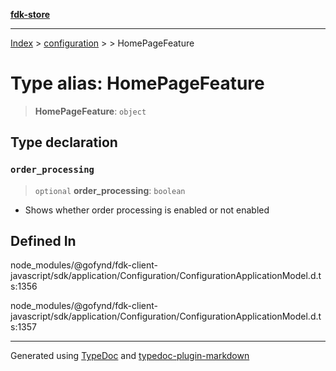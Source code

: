 [**fdk-store**](../../../README.md)
***

[Index](../../../API.md) > [configuration](../../README.md) > [<internal>](../README.md) > HomePageFeature

# Type alias: HomePageFeature

> **HomePageFeature**: `object`

## Type declaration

### `order_processing`

> `optional` **order\_processing**: `boolean`

- Shows whether order processing is
enabled or not enabled

## Defined In

node\_modules/@gofynd/fdk-client-javascript/sdk/application/Configuration/ConfigurationApplicationModel.d.ts:1356

node\_modules/@gofynd/fdk-client-javascript/sdk/application/Configuration/ConfigurationApplicationModel.d.ts:1357

***
Generated using [TypeDoc](https://typedoc.org/) and [typedoc-plugin-markdown](https://www.npmjs.com/package/typedoc-plugin-markdown)
